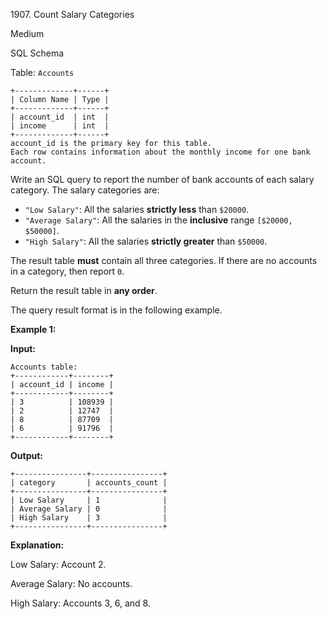 1907\. Count Salary Categories

Medium

SQL Schema

Table: `Accounts`

    +-------------+------+
    | Column Name | Type |
    +-------------+------+
    | account_id  | int  |
    | income      | int  |
    +-------------+------+
    account_id is the primary key for this table.
    Each row contains information about the monthly income for one bank account. 

Write an SQL query to report the number of bank accounts of each salary category. The salary categories are:

*   `"Low Salary"`: All the salaries **strictly less** than `$20000`.
*   `"Average Salary"`: All the salaries in the **inclusive** range `[$20000, $50000]`.
*   `"High Salary"`: All the salaries **strictly greater** than `$50000`.

The result table **must** contain all three categories. If there are no accounts in a category, then report `0`.

Return the result table in **any order**.

The query result format is in the following example.

**Example 1:**

**Input:**

    Accounts table:
    +------------+--------+
    | account_id | income |
    +------------+--------+
    | 3          | 108939 |
    | 2          | 12747  |
    | 8          | 87709  |
    | 6          | 91796  |
    +------------+--------+

**Output:**

    +----------------+----------------+
    | category       | accounts_count |
    +----------------+----------------+
    | Low Salary     | 1              |
    | Average Salary | 0              |
    | High Salary    | 3              |
    +----------------+----------------+

**Explanation:**

Low Salary: Account 2.

Average Salary: No accounts.

High Salary: Accounts 3, 6, and 8. 